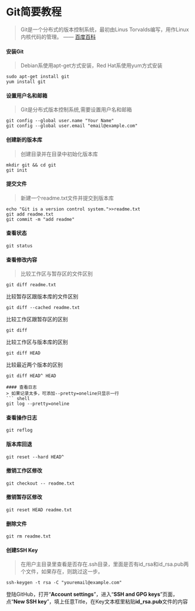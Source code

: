 # Git简要教程
> Git是一个分布式的版本控制系统，最初由Linus Torvalds编写，用作Linux内核代码的管理。    —— [百度百科](http://baike.baidu.com/link?url=oTyn9kHmPS2fiBhhZMYJztsVHGzxhxsORndyVKGm5soYJS68vrpsF7yRzM6gJEZf2Hcn3yrLE-MjIcCkNw1Cqq)  
  
#### 安装Git
> Debian系使用apt-get方式安装，Red Hat系使用yum方式安装
``` shell
sudo apt-get install git
yum install git
```

#### 设置用户名和邮箱
> Git是分布式版本控制系统,需要设置用户名和邮箱
``` shell
git config --global user.name "Your Name"
git config --global user.email "email@example.com"
```

#### 创建新的版本库
> 创建目录并在目录中初始化版本库
``` shell
mkdir git && cd git
git init
```

#### 提交文件
> 新建一个readme.txt文件并提交到版本库 
``` shell
echo "Git is a version control system.">>readme.txt
git add readme.txt
git commit -m "add readme"
```

#### 查看状态
> 
``` shell
git status
```

#### 查看修改内容
> 比较工作区与暂存区的文件区别
``` shell
git diff readme.txt
```
比较暂存区跟版本库的文件区别
``` shell
git diff --cached readme.txt
```
比较工作区跟暂存区的区别
``` shell
git diff
```
比较工作区与版本库的区别
``` shell
git diff HEAD
```
比较最近两个版本的区别
``` shell
git diff HEAD^ HEAD

#### 查看日志
> 如果记录太多，可添加--pretty=oneline只显示一行
``` shell
git log --pretty=oneline
```

#### 查看操作日志
> 
``` shell
git reflog
```

#### 版本库回退
> 
``` shell
git reset --hard HEAD^
```

#### 撤销工作区修改
> 
``` shell
git checkout -- readme.txt
```

#### 撤销暂存区修改
>
``` shell
git reset HEAD readme.txt
```

#### 删除文件
>
``` shell
git rm readme.txt
```

#### 创建SSH Key
> 在用户主目录里查看是否存在.ssh目录，里面是否有id_rsa和id_rsa.pub两个文件，如果存在，则跳过这一步。
``` shell
ssh-keygen -t rsa -C "youremail@example.com"
```
登陆GitHub，打开“**Account settings**”，进入“**SSH and GPG keys**”页面，点“**New SSH key**”，填上任意Title，在Key文本框里粘贴**id_rsa.pub**文件的内容

